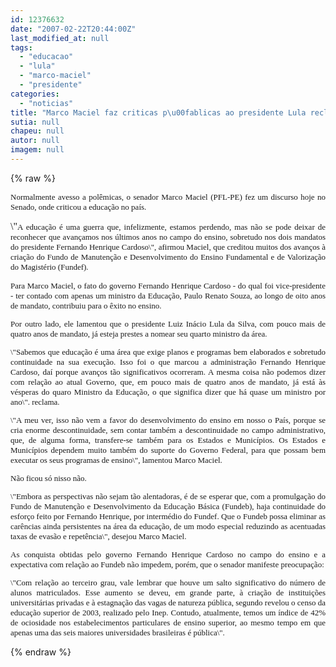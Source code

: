 ```yaml
---
id: 12376632
date: "2007-02-22T20:44:00Z"
last_modified_at: null
tags:
  - "educacao"
  - "lula"
  - "marco-maciel"
  - "presidente"
categories:
  - "noticias"
title: "Marco Maciel faz criticas p\u00fablicas ao presidente Lula reclamando da educa\u00e7\u00e3o"
sutia: null
chapeu: null
autor: null
imagem: null
---
```

{% raw %}
<p><B></p>
<p><P align=justify></P></p>
<p><P align=justify></P></B><FONT size=2></p>
<p><P align=justify></P></p>
<p><P align=justify><FONT face=Verdana>Normalmente avesso&nbsp;a polêmicas, o senador Marco Maciel (PFL-PE) fez um discurso hoje no Senado, onde criticou a educação no país.</FONT></P></p>
<p><P align=justify></FONT><FONT face=Verdana size=3>\"</FONT><FONT size=2><FONT face=Verdana>A educação é uma guerra que, infelizmente, estamos perdendo, mas não se pode deixar de reconhecer que avançamos nos últimos anos no campo do ensino, sobretudo nos dois mandatos do presidente Fernando Henrique Cardoso\", afirmou Maciel, que creditou muitos dos avanços à criação do Fundo de Manutenção e Desenvolvimento do Ensino Fundamental e de Valorização do Magistério (Fundef).</FONT></P></p>
<p><P align=justify><FONT face=Verdana></FONT></P></p>
<p><P align=justify><FONT face=Verdana>Para Marco Maciel, o fato do governo Fernando Henrique Cardoso - do qual foi vice-presidente - ter contado com apenas um ministro da Educação, Paulo Renato Souza, ao longo de oito anos de mandato, contribuiu para o êxito no ensino. </FONT></P></p>
<p><P align=justify><FONT face=Verdana></FONT></P></p>
<p><P align=justify><FONT face=Verdana>Por outro lado, ele lamentou que o presidente Luiz Inácio Lula da Silva, com pouco mais de quatro anos de mandato, já esteja prestes a nomear seu quarto ministro da área.</FONT></P></p>
<p><P align=justify><FONT face=Verdana></FONT></P></p>
<p><P align=justify><FONT face=Verdana>\"Sabemos que educação é uma área que exige planos e programas bem elaborados e sobretudo continuidade na sua execução. Isso foi o que marcou a administração Fernando Henrique Cardoso, daí porque avanços tão significativos ocorreram. A mesma coisa não podemos dizer com relação ao atual Governo, que, em pouco mais de quatro anos de mandato, já está às vésperas do quaro Ministro da Educação, o que significa dizer que há quase um ministro por ano\". reclama. </FONT></P></p>
<p><P align=justify><FONT face=Verdana>\"A meu ver, isso não vem a favor do desenvolvimento do ensino em nosso o País, porque se cria enorme descontinuidade, sem contar também a descontinuidade no campo administrativo, que, de alguma forma, transfere-se também para os Estados e Municípios. Os Estados e Municípios dependem muito também do suporte do Governo Federal, para que possam bem executar os seus programas de ensino\", lamentou Marco Maciel.</FONT></P></p>
<p><P align=justify><FONT face=Verdana>Não ficou só nisso não.</FONT></P></p>
<p><P align=justify><FONT face=Verdana></FONT></P></p>
<p><P align=justify><FONT face=Verdana>\"Embora as perspectivas não sejam tão alentadoras, é de se esperar que, com a promulgação do Fundo de Manutenção e Desenvolvimento da Educação Básica (Fundeb), haja continuidade do esforço feito por Fernando Henrique, por intermédio do Fundef. Que o Fundeb possa eliminar as carências ainda persistentes na área da educação, de um modo especial reduzindo as acentuadas taxas de evasão e repetência\", desejou Marco Maciel.</FONT></P></p>
<p><P align=justify><FONT face=Verdana></FONT></P></p>
<p><P align=justify><FONT face=Verdana>As conquista obtidas pelo governo Fernando Henrique Cardoso no campo do ensino e a expectativa com relação ao Fundeb não impedem, porém, que o senador manifeste preocupação:</FONT></P></p>
<p><P align=justify><FONT face=Verdana>\"Com relação ao terceiro grau, vale lembrar que houve um salto significativo do número de alunos matriculados. Esse aumento se deveu, em grande parte, à criação de instituições universitárias privadas e à estagnação das vagas de natureza pública, segundo revelou o censo da educação superior de 2003, realizado pelo Inep. Contudo, atualmente, temos um índice de 42% de ociosidade nos estabelecimentos particulares de ensino superior, ao mesmo tempo em que apenas uma das seis maiores universidades brasileiras é pública\". </FONT></P></FONT> </p>
{% endraw %}